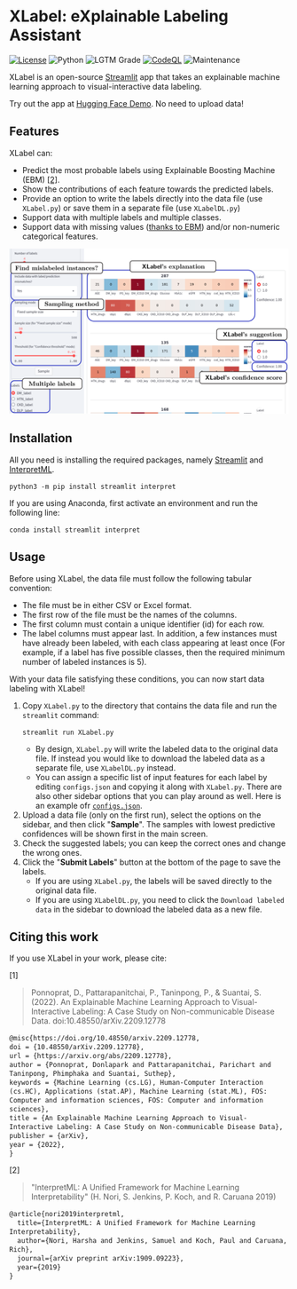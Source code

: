 # XLabel: e**X**plainable **Label**ing Assistant

[![License](https://img.shields.io/github/license/donlapark/XLabel)](LICENSE)
![Python](https://img.shields.io/badge/python-3.7_|_3.8-blue.svg)
![LGTM Grade](https://img.shields.io/lgtm/grade/python/github/donlapark/XLabel)
[![CodeQL](https://github.com/donlapark/XLabel/actions/workflows/codeql.yml/badge.svg)](https://github.com/donlapark/XLabel/actions/workflows/codeql.yml)
![Maintenance](https://img.shields.io/maintenance/yes/2022)

XLabel is an open-source [Streamlit](https://streamlit.io/) app that takes an explainable machine learning approach to visual-interactive data labeling.

Try out the app at [<ins>Hugging Face Demo</ins>](https://huggingface.co/spaces/Donlapark/XLabel). No need to upload data!

## Features
XLabel can:
* Predict the most probable labels using Explainable Boosting Machine (EBM) [[2]](#2).
* Show the contributions of each feature towards the predicted labels.
* Provide an option to write the labels directly into the data file (use `XLabel.py`) or save them in a separate file (use `XLabelDL.py`)
* Support data with multiple labels and multiple classes.
* Support data with missing values ([thanks to EBM](https://github.com/interpretml/interpret/issues/18)) and/or non-numeric categorical features.

![Screenshot](screenshot/XLabel_screenshot.png)

## Installation
All you need is installing the required packages, namely [Streamlit](https://streamlit.io/) and [InterpretML](https://github.com/interpretml/interpret).
```
python3 -m pip install streamlit interpret
```
If you are using Anaconda, first activate an environment and run the following line:
```
conda install streamlit interpret
```

## Usage
Before using XLabel, the data file must follow the following tabular convention:
* The file must be in either CSV or Excel format.
* The first row of the file must be the names of the columns.
* The first column must contain a unique identifier (id) for each row.
* The label columns must appear last.
In addition, a few instances must have already been labeled, with each class appearing at least once (For example, if a label has five possible classes, then the required minimum number of labeled instances is 5).

With your data file satisfying these conditions, you can now start data labeling with XLabel!
1. Copy `XLabel.py` to the directory that contains the data file and run the `streamlit` command:
    ```
    streamlit run XLabel.py
    ```
    * By design, `XLabel.py` will write the labeled data to the original data file. If instead you would like to download the labeled data as a separate file, use `XLabelDL.py` instead.
    * You can assign a specific list of input features for each label by editing `configs.json` and copying it along with `XLabel.py`. There are also other sidebar options that you can play around as well. Here is an example ofr [`configs.json`](configs.json).
2. Upload a data file (only on the first run), select the options on the sidebar, and then click "**Sample**". The samples with lowest predictive confidences will be shown first in the main screen.
3. Check the suggested labels; you can keep the correct ones and change the wrong ones.
4. Click the "**Submit Labels**" button at the bottom of the page to save the labels. 
    * If you are using `XLabel.py`, the labels will be saved directly to the original data file.
    * If you are using `XLabelDL.py`, you need to click the `Download labeled data` in the sidebar to download the labeled data as a new file.

## Citing this work
If you use XLabel in your work, please cite:

<a id="1">[1]</a> 
> Ponnoprat, D., Pattarapanitchai, P., Taninpong, P., & Suantai, S. (2022). An Explainable Machine Learning Approach to Visual-Interactive Labeling: A Case Study on Non-communicable Disease Data. doi:10.48550/arXiv.2209.12778

    @misc{https://doi.org/10.48550/arxiv.2209.12778,
    doi = {10.48550/arXiv.2209.12778},
    url = {https://arxiv.org/abs/2209.12778},
    author = {Ponnoprat, Donlapark and Pattarapanitchai, Parichart and Taninpong, Phimphaka and Suantai, Suthep},
    keywords = {Machine Learning (cs.LG), Human-Computer Interaction (cs.HC), Applications (stat.AP), Machine Learning (stat.ML), FOS: Computer and information sciences, FOS: Computer and information sciences},
    title = {An Explainable Machine Learning Approach to Visual-Interactive Labeling: A Case Study on Non-communicable Disease Data},
    publisher = {arXiv},
    year = {2022},
    }

<a id="2">[2]
></a> "InterpretML: A Unified Framework for Machine Learning Interpretability" (H. Nori, S. Jenkins, P. Koch, and R. Caruana 2019)


    @article{nori2019interpretml,
      title={InterpretML: A Unified Framework for Machine Learning Interpretability},
      author={Nori, Harsha and Jenkins, Samuel and Koch, Paul and Caruana, Rich},
      journal={arXiv preprint arXiv:1909.09223},
      year={2019}
    }    

